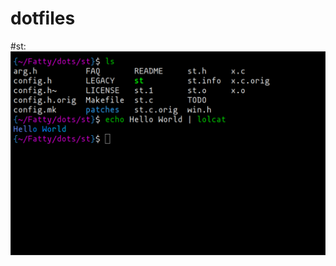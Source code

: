 # dotfiles
#st:
<img src="https://raw.githubusercontent.com/Luddesnek/dotfiles/master/misc/image.png" />
